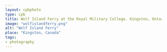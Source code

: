 ```yaml
---
layout: cpbphoto
type: cpb
title: Wolf Island Ferry at the Royal Military College. Kingston, Ontario, Canada.
image: "wolfislandferry.png"
alt: "Wolf Island Ferry"
place: "Kingston, Canada"
tags:
- photography
---
```

